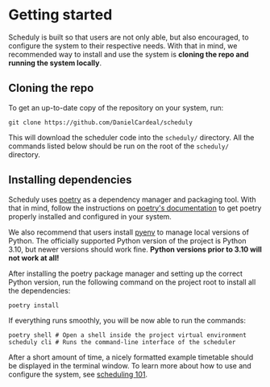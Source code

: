 # Getting started

Scheduly is built so that users are not only able, but also encouraged, to
configure the system to their respective needs. With that in mind, we
recommended way to install and use the system is **cloning the repo and running
the system locally**.

## Cloning the repo

To get an up-to-date copy of the repository on your system, run:

```
git clone https://github.com/DanielCardeal/scheduly
```

This will download the scheduler code into the `scheduly/` directory. All the
commands listed below should be run on the root of the `scheduly/` directory.

## Installing dependencies

Scheduly uses [poetry](https://python-poetry.org) as a dependency manager and
packaging tool. With that in mind, follow the instructions on
[poetry's documentation](https://python-poetry.org/docs/#installing-with-the-official-installer)
to get poetry properly installed and configured in your system.

We also recommend that users install [pyenv](https://github.com/pyenv/pyenv) to
manage local versions of Python. The officially supported Python version of the
project is Python 3.10, but newer versions should work fine. **Python versions
prior to 3.10 will not work at all!**

After installing the poetry package manager and setting up the correct Python
version, run the following command on the project root to install all the
dependencies:

```
poetry install
```

If everything runs smoothly, you will be now able to run the commands:

```
poetry shell # Open a shell inside the project virtual environment
scheduly cli # Runs the command-line interface of the scheduler
```

After a short amount of time, a nicely formatted example timetable should be
displayed in the terminal window. To learn more about how to use and configure
the system, see [scheduling 101](docs/scheduling_101.md).
